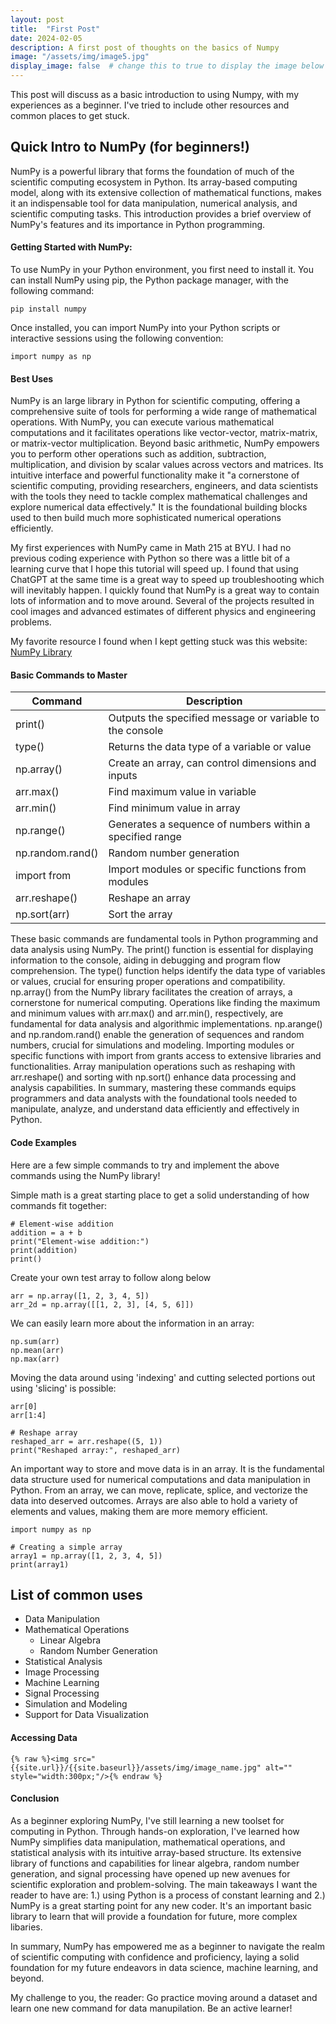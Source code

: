 ```yaml
---
layout: post
title:  "First Post"
date: 2024-02-05
description: A first post of thoughts on the basics of Numpy   
image: "/assets/img/image5.jpg"
display_image: false  # change this to true to display the image below the banner 
---
```

<p class="intro"><span class="dropcap">T</span>his post will discuss as a basic introduction to using Numpy, with my experiences as a beginner.  I've tried to include other resources and common places to get stuck.</p>

## Quick Intro to NumPy (for beginners!)
NumPy is a powerful library that forms the foundation of much of the scientific computing ecosystem in Python. Its array-based computing model, along with its extensive collection of mathematical functions, makes it an indispensable tool for data manipulation, numerical analysis, and scientific computing tasks. This introduction provides a brief overview of NumPy's features and its importance in Python programming.

#### Getting Started with NumPy:
To use NumPy in your Python environment, you first need to install it. You can install NumPy using pip, the Python package manager, with the following command:
```
pip install numpy
```
Once installed, you can import NumPy into your Python scripts or interactive sessions using the following convention:
```
import numpy as np
```

#### Best Uses
NumPy is an large library in Python for scientific computing, offering a comprehensive suite of tools for performing a wide range of mathematical operations. With NumPy, you can execute various mathematical computations and it facilitates operations like vector-vector, matrix-matrix, or matrix-vector multiplication. Beyond basic arithmetic, NumPy empowers you to perform other operations such as addition, subtraction, multiplication, and division by scalar values across vectors and matrices. Its intuitive interface and powerful functionality make it "a cornerstone of scientific computing, providing researchers, engineers, and data scientists with the tools they need to tackle complex mathematical challenges and explore numerical data effectively." It is the foundational building blocks used to then build much more sophisticated numerical operations efficiently. 

My first experiences with NumPy came in Math 215 at BYU. I had no previous coding experience with Python so there was a little bit of a learning curve that I hope this tutorial will speed up. I found that using ChatGPT at the same time is a great way to speed up troubleshooting which will inevitably happen. I quickly found that NumPy is a great way to contain lots of information and to move around. Several of the projects resulted in cool images and advanced estimates of different physics and engineering problems.

My favorite resource I found when I kept getting stuck was this website: <a href="https://numpy.org/doc/stable/user/absolute_beginners.html" target="_blank">NumPy Library</a>


#### Basic Commands to Master

| Command      | Description |
| ------------ | ---------------------------------------------------------|
| print()      | Outputs the specified message or variable to the console |
| type()       | Returns the data type of a variable or value             |
| np.array()   | Create an array, can control dimensions and inputs       |
| arr.max()    | Find maximum value in variable                           |
| arr.min()    | Find minimum value in array                              |
| np.range()   | Generates a sequence of numbers within a specified range |
| np.random.rand()| Random number generation                              |
| import from  | Import modules or specific functions from modules        |
| arr.reshape()| Reshape an array                                         |
| np.sort(arr) | Sort the array                                                 | 

These basic commands are fundamental tools in Python programming and data analysis using NumPy. The print() function is essential for displaying information to the console, aiding in debugging and program flow comprehension. The type() function helps identify the data type of variables or values, crucial for ensuring proper operations and compatibility. np.array() from the NumPy library facilitates the creation of arrays, a cornerstone for numerical computing. Operations like finding the maximum and minimum values with arr.max() and arr.min(), respectively, are fundamental for data analysis and algorithmic implementations. np.arange() and np.random.rand() enable the generation of sequences and random numbers, crucial for simulations and modeling. Importing modules or specific functions with import from grants access to extensive libraries and functionalities. Array manipulation operations such as reshaping with arr.reshape() and sorting with np.sort() enhance data processing and analysis capabilities. In summary, mastering these commands equips programmers and data analysts with the foundational tools needed to manipulate, analyze, and understand data efficiently and effectively in Python.

#### Code Examples
Here are a few simple commands to try and implement the above commands using the NumPy library!

Simple math is a great starting place to get a solid understanding of how commands fit together:
```
# Element-wise addition
addition = a + b
print("Element-wise addition:")
print(addition)
print()
```
Create your own test array to follow along below
```
arr = np.array([1, 2, 3, 4, 5])
arr_2d = np.array([[1, 2, 3], [4, 5, 6]])
```

We can easily learn more about the information in an array:
```
np.sum(arr)
np.mean(arr)
np.max(arr)
```
Moving the data around using 'indexing' and cutting selected portions out using 'slicing' is possible:
```
arr[0]
arr[1:4]

# Reshape array
reshaped_arr = arr.reshape((5, 1))
print("Reshaped array:", reshaped_arr)

```

An important way to store and move data is in an array. It is the fundamental data structure used for numerical computations and data manipulation in Python. From an array, we can move, replicate, splice, and vectorize the data into deserved outcomes. Arrays are also able to hold a variety of elements and values, making them are more memory efficient.

```
import numpy as np

# Creating a simple array
array1 = np.array([1, 2, 3, 4, 5])
print(array1)
```


## List of common uses
* Data Manipulation
* Mathematical Operations
  * Linear Algebra
  * Random Number Generation
* Statistical Analysis
* Image Processing
* Machine Learning
* Signal Processing
* Simulation and Modeling
* Support for Data Visualization


#### Accessing Data

```
{% raw %}<img src="{{site.url}}/{{site.baseurl}}/assets/img/image_name.jpg" alt="" style="width:300px;"/>{% endraw %}
```

#### Conclusion
As a beginner exploring NumPy, I've still learning a new toolset for computing in Python. Through hands-on exploration, I've learned how NumPy simplifies data manipulation, mathematical operations, and statistical analysis with its intuitive array-based structure. Its extensive library of functions and capabilities for linear algebra, random number generation, and signal processing have opened up new avenues for scientific exploration and problem-solving. The main takeaways I want the reader to have are: 1.) using Python is a process of constant learning and 2.) NumPy is a great starting point for any new coder. It's an important basic library to learn that will provide a foundation for future, more complex libaries.

In summary, NumPy has empowered me as a beginner to navigate the realm of scientific computing with confidence and proficiency, laying a solid foundation for my future endeavors in data science, machine learning, and beyond.

My challenge to you, the reader: Go practice moving around a dataset and learn one new command for data manupilation. Be an active learner!
